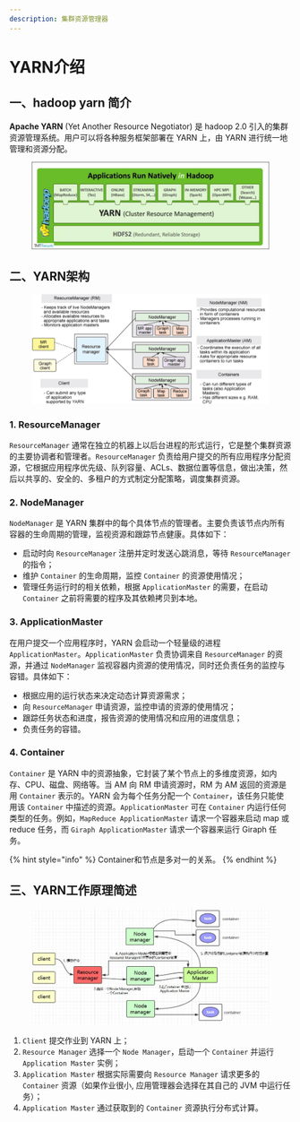 ```yaml
---
description: 集群资源管理器
---
```


# YARN介绍

## 一、hadoop yarn 简介

**Apache YARN** (Yet Another Resource Negotiator) 是 hadoop 2.0 引入的集群资源管理系统。用户可以将各种服务框架部署在 YARN 上，由 YARN 进行统一地管理和资源分配。

<figure><img src="../../../.gitbook/assets/VEB4O6@4CO0Z)}]GJP791IP.jpg" alt=""><figcaption></figcaption></figure>

## 二、YARN架构

<figure><img src="../../../.gitbook/assets/[3LLR%{[BDN43)ZMTY8Q_SG.png" alt=""><figcaption></figcaption></figure>

### 1. ResourceManager

`ResourceManager` 通常在独立的机器上以后台进程的形式运行，它是整个集群资源的主要协调者和管理者。`ResourceManager` 负责给用户提交的所有应用程序分配资源，它根据应用程序优先级、队列容量、ACLs、数据位置等信息，做出决策，然后以共享的、安全的、多租户的方式制定分配策略，调度集群资源。

### 2. NodeManager

`NodeManager` 是 YARN 集群中的每个具体节点的管理者。主要负责该节点内所有容器的生命周期的管理，监视资源和跟踪节点健康。具体如下：

* 启动时向 `ResourceManager` 注册并定时发送心跳消息，等待 `ResourceManager` 的指令；
* 维护 `Container` 的生命周期，监控 `Container` 的资源使用情况；
* 管理任务运行时的相关依赖，根据 `ApplicationMaster` 的需要，在启动 `Container` 之前将需要的程序及其依赖拷贝到本地。

### 3. ApplicationMaster

在用户提交一个应用程序时，YARN 会启动一个轻量级的进程 `ApplicationMaster`。`ApplicationMaster` 负责协调来自 `ResourceManager` 的资源，并通过 `NodeManager` 监视容器内资源的使用情况，同时还负责任务的监控与容错。具体如下：

* 根据应用的运行状态来决定动态计算资源需求；
* 向 `ResourceManager` 申请资源，监控申请的资源的使用情况；
* 跟踪任务状态和进度，报告资源的使用情况和应用的进度信息；
* 负责任务的容错。

### 4. Container

`Container` 是 YARN 中的资源抽象，它封装了某个节点上的多维度资源，如内存、CPU、磁盘、网络等。当 AM 向 RM 申请资源时，RM 为 AM 返回的资源是用 `Container` 表示的。YARN 会为每个任务分配一个 `Container`，该任务只能使用该 `Container` 中描述的资源。`ApplicationMaster` 可在 `Container` 内运行任何类型的任务。例如，`MapReduce ApplicationMaster` 请求一个容器来启动 map 或 reduce 任务，而 `Giraph ApplicationMaster` 请求一个容器来运行 Giraph 任务。

{% hint style="info" %}
Container和节点是多对一的关系。
{% endhint %}

## 三、YARN工作原理简述

<figure><img src="../../../.gitbook/assets/7@HU]~]M{M[6T@7[XV6][~X.jpg" alt=""><figcaption></figcaption></figure>

1. `Client` 提交作业到 YARN 上；
2. `Resource Manager` 选择一个 `Node Manager`，启动一个 `Container` 并运行 `Application Master` 实例；
3. `Application Master` 根据实际需要向 `Resource Manager` 请求更多的 `Container` 资源（如果作业很小, 应用管理器会选择在其自己的 JVM 中运行任务）；
4. `Application Master` 通过获取到的 `Container` 资源执行分布式计算。
